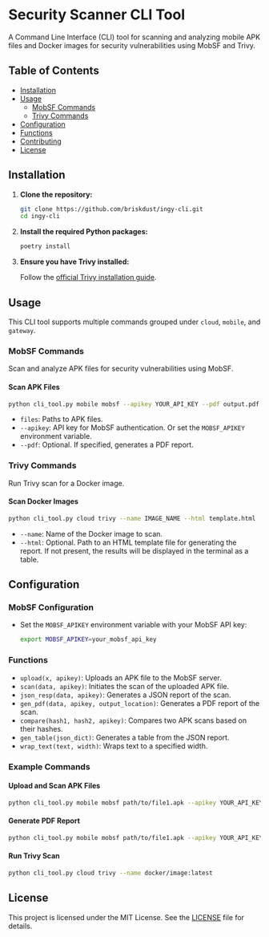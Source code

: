 # Security Scanner CLI Tool

A Command Line Interface (CLI) tool for scanning and analyzing mobile APK files and Docker images for security vulnerabilities using MobSF and Trivy.

## Table of Contents

- [Installation](#installation)
- [Usage](#usage)
  - [MobSF Commands](#mobsf-commands)
  - [Trivy Commands](#trivy-commands)
- [Configuration](#configuration)
- [Functions](#functions)
- [Contributing](#contributing)
- [License](#license)

## Installation

1. **Clone the repository:**

    ```sh
    git clone https://github.com/briskdust/ingy-cli.git
    cd ingy-cli
    ```

2. **Install the required Python packages:**

    ```sh
    poetry install
    ```

3. **Ensure you have Trivy installed:** 

    Follow the [official Trivy installation guide](https://github.com/aquasecurity/trivy#installation).

## Usage

This CLI tool supports multiple commands grouped under `cloud`, `mobile`, and `gateway`.

### MobSF Commands

Scan and analyze APK files for security vulnerabilities using MobSF.

#### Scan APK Files

```sh
python cli_tool.py mobile mobsf --apikey YOUR_API_KEY --pdf output.pdf path/to/file1.apk path/to/file2.apk
```

- `files`: Paths to APK files.
- `--apikey`: API key for MobSF authentication. Or set the `MOBSF_APIKEY` environment variable.
- `--pdf`: Optional. If specified, generates a PDF report.

### Trivy Commands

Run Trivy scan for a Docker image.

#### Scan Docker Images

```sh
python cli_tool.py cloud trivy --name IMAGE_NAME --html template.html
```

- `--name`: Name of the Docker image to scan.
- `--html`: Optional. Path to an HTML template file for generating the report. If not present, the results will be
    displayed in the terminal as a table.

## Configuration

### MobSF Configuration

- Set the `MOBSF_APIKEY` environment variable with your MobSF API key:

    ```sh
    export MOBSF_APIKEY=your_mobsf_api_key
    ```

### Functions

- `upload(x, apikey)`: Uploads an APK file to the MobSF server.
- `scan(data, apikey)`: Initiates the scan of the uploaded APK file.
- `json_resp(data, apikey)`: Generates a JSON report of the scan.
- `gen_pdf(data, apikey, output_location)`: Generates a PDF report of the scan.
- `compare(hash1, hash2, apikey)`: Compares two APK scans based on their hashes.
- `gen_table(json_dict)`: Generates a table from the JSON report.
- `wrap_text(text, width)`: Wraps text to a specified width.

### Example Commands

#### Upload and Scan APK Files

```sh
python cli_tool.py mobile mobsf path/to/file1.apk --apikey YOUR_API_KEY
```

#### Generate PDF Report

```sh
python cli_tool.py mobile mobsf path/to/file1.apk --apikey YOUR_API_KEY --pdf output.pdf
```

#### Run Trivy Scan

```sh
python cli_tool.py cloud trivy --name docker/image:latest
```

## License

This project is licensed under the MIT License. See the [LICENSE](LICENSE) file for details.
